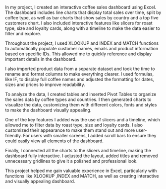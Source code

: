 In my project, I created an interactive coffee sales dashboard using Excel. The dashboard includes line charts that display total sales over time, split by coffee type, as well as bar charts that show sales by country and a top five customers chart. I also included interactive features like slicers for roast type, size and loyalty cards, along with a timeline to make the data easier to filter and explore.

Throughout the project, I used XLOOKUP and INDEX and MATCH functions to automatically populate customer names, emails and product information based on specific IDs. This allowed me to quickly reference and display important details in the dashboard.

I also imported product data from a separate dataset and took the time to rename and format columns to make everything clearer. I used formulas, like IF, to display full coffee names and adjusted the formatting for dates, sizes and prices to improve readability.

To analyze the data, I created tables and inserted Pivot Tables to organize the sales data by coffee types and countries. I then generated charts to visualize the data, customizing them with different colors, fonts and styles to make the dashboard visually appealing.

One of the key features I added was the use of slicers and a timeline, which allowed me to filter data by roast type, size and loyalty cards. I also customized their appearance to make them stand out and more user-friendly. For users with smaller screens, I added scroll bars to ensure they could easily view all elements of the dashboard.

Finally, I connected all the charts to the slicers and timeline, making the dashboard fully interactive. I adjusted the layout, added titles and removed unnecessary gridlines to give it a polished and professional look.

This project helped me gain valuable experience in Excel, particularly with functions like XLOOKUP ,INDEX and MATCH, as well as creating interactive and visually appealing dashboard.
